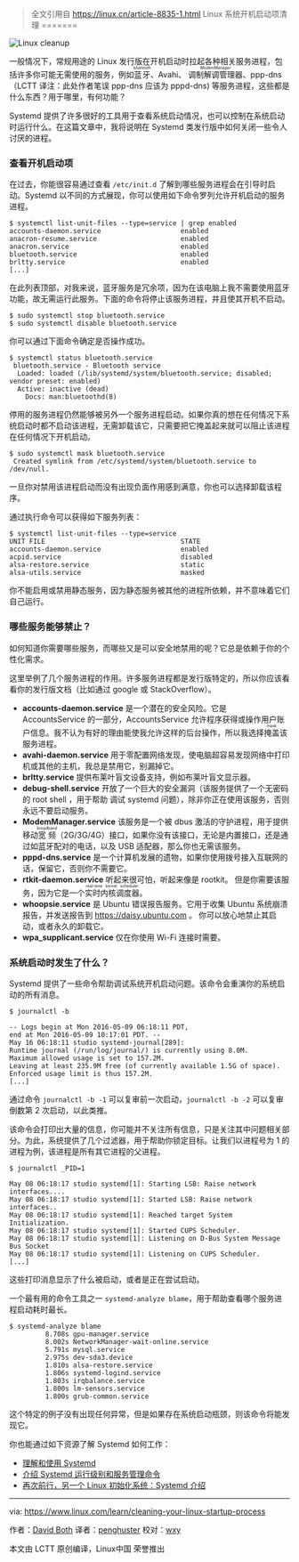 > 全文引用自 https://linux.cn/article-8835-1.html
Linux 系统开机启动项清理
=======

![Linux cleanup](https://www.linux.com/sites/lcom/files/styles/rendered_file/public/banner-cleanup-startup.png?itok=dCcKwdoP "Clean up your startup process")

一般情况下，常规用途的 Linux 发行版在开机启动时拉起各种相关服务进程，包括许多你可能无需使用的服务，例如<ruby>蓝牙<rt>bluetooth</rt></ruby>、Avahi、 <ruby>调制解调管理器<rt>ModemManager</rt></ruby>、ppp-dns（LCTT 译注：此处作者笔误 ppp-dns 应该为 pppd-dns) 等服务进程，这些都是什么东西？用于哪里，有何功能？

Systemd 提供了许多很好的工具用于查看系统启动情况，也可以控制在系统启动时运行什么。在这篇文章中，我将说明在 Systemd 类发行版中如何关闭一些令人讨厌的进程。

### 查看开机启动项

在过去，你能很容易通过查看 `/etc/init.d` 了解到哪些服务进程会在引导时启动。Systemd 以不同的方式展现，你可以使用如下命令罗列允许开机启动的服务进程。

```
$ systemctl list-unit-files --type=service | grep enabled
accounts-daemon.service                    enabled
anacron-resume.service                     enabled
anacron.service                            enabled
bluetooth.service                          enabled
brltty.service                             enabled
[...]
```

在此列表顶部，对我来说，蓝牙服务是冗余项，因为在该电脑上我不需要使用蓝牙功能，故无需运行此服务。下面的命令将停止该服务进程，并且使其开机不启动。

```
$ sudo systemctl stop bluetooth.service
$ sudo systemctl disable bluetooth.service
```

你可以通过下面命令确定是否操作成功。

```
$ systemctl status bluetooth.service
 bluetooth.service - Bluetooth service
  Loaded: loaded (/lib/systemd/system/bluetooth.service; disabled; vendor preset: enabled)
  Active: inactive (dead)
    Docs: man:bluetoothd(8)
```

停用的服务进程仍然能够被另外一个服务进程启动。如果你真的想在任何情况下系统启动时都不启动该进程，无需卸载该它，只需要把它掩盖起来就可以阻止该进程在任何情况下开机启动。

```
$ sudo systemctl mask bluetooth.service
 Created symlink from /etc/systemd/system/bluetooth.service to /dev/null.
```

一旦你对禁用该进程启动而没有出现负面作用感到满意，你也可以选择卸载该程序。

通过执行命令可以获得如下服务列表：

```
$ systemctl list-unit-files --type=service                       
UNIT FILE                                  STATE   
accounts-daemon.service                    enabled
acpid.service                              disabled
alsa-restore.service                       static    
alsa-utils.service                         masked
```

你不能启用或禁用静态服务，因为静态服务被其他的进程所依赖，并不意味着它们自己运行。

### 哪些服务能够禁止？

如何知道你需要哪些服务，而哪些又是可以安全地禁用的呢？它总是依赖于你的个性化需求。

这里举例了几个服务进程的作用。许多服务进程都是发行版特定的，所以你应该看看你的发行版文档（比如通过 google 或 StackOverflow）。

- **accounts-daemon.service** 是一个潜在的安全风险。它是 AccountsService 的一部分，AccountsService 允许程序获得或操作用户账户信息。我不认为有好的理由能使我允许这样的后台操作，所以我选择<ruby>掩盖<rt>mask</rt></ruby>该服务进程。
- **avahi-daemon.service** 用于零配置网络发现，使电脑超容易发现网络中打印机或其他的主机，我总是禁用它，别漏掉它。
- **brltty.service** 提供布莱叶盲文设备支持，例如布莱叶盲文显示器。
- **debug-shell.service** 开放了一个巨大的安全漏洞（该服务提供了一个无密码的 root shell ，用于帮助 调试 systemd 问题），除非你正在使用该服务，否则永远不要启动服务。
- **ModemManager.service** 该服务是一个被 dbus 激活的守护进程，用于提供移动<ruby>宽频<rt>broadband</rt></ruby>（2G/3G/4G）接口，如果你没有该接口，无论是内置接口，还是通过如蓝牙配对的电话，以及 USB 适配器，那么你也无需该服务。
- **pppd-dns.service** 是一个计算机发展的遗物，如果你使用拨号接入互联网的话，保留它，否则你不需要它。
- **rtkit-daemon.service** 听起来很可怕，听起来像是 rootkit。 但是你需要该服务，因为它是一个<ruby>实时内核调度器<rt>real-time kernel scheduler</rt></ruby>。
- **whoopsie.service** 是 Ubuntu 错误报告服务。它用于收集 Ubuntu 系统崩溃报告，并发送报告到 https://daisy.ubuntu.com 。 你可以放心地禁止其启动，或者永久的卸载它。
- **wpa_supplicant.service** 仅在你使用 Wi-Fi 连接时需要。

### 系统启动时发生了什么？

Systemd 提供了一些命令帮助调试系统开机启动问题。该命令会重演你的系统启动的所有消息。

```
$ journalctl -b

-- Logs begin at Mon 2016-05-09 06:18:11 PDT,
end at Mon 2016-05-09 10:17:01 PDT. --
May 16 06:18:11 studio systemd-journal[289]:
Runtime journal (/run/log/journal/) is currently using 8.0M.
Maximum allowed usage is set to 157.2M.
Leaving at least 235.9M free (of currently available 1.5G of space).
Enforced usage limit is thus 157.2M.
[...]
```

通过命令 `journalctl -b -1` 可以复审前一次启动，`journalctl -b -2` 可以复审倒数第 2 次启动，以此类推。

该命令会打印出大量的信息，你可能并不关注所有信息，只是关注其中问题相关部分。为此，系统提供了几个过滤器，用于帮助你锁定目标。让我们以进程号为 1 的进程为例，该进程是所有其它进程的父进程。

```
$ journalctl _PID=1

May 08 06:18:17 studio systemd[1]: Starting LSB: Raise network interfaces....
May 08 06:18:17 studio systemd[1]: Started LSB: Raise network interfaces..
May 08 06:18:17 studio systemd[1]: Reached target System Initialization.
May 08 06:18:17 studio systemd[1]: Started CUPS Scheduler.
May 08 06:18:17 studio systemd[1]: Listening on D-Bus System Message Bus Socket
May 08 06:18:17 studio systemd[1]: Listening on CUPS Scheduler.
[...]
```

这些打印消息显示了什么被启动，或者是正在尝试启动。

一个最有用的命令工具之一 `systemd-analyze blame`，用于帮助查看哪个服务进程启动耗时最长。

```
$ systemd-analyze blame
         8.708s gpu-manager.service
         8.002s NetworkManager-wait-online.service
         5.791s mysql.service
         2.975s dev-sda3.device
         1.810s alsa-restore.service
         1.806s systemd-logind.service
         1.803s irqbalance.service
         1.800s lm-sensors.service
         1.800s grub-common.service
```

这个特定的例子没有出现任何异常，但是如果存在系统启动瓶颈，则该命令将能发现它。

你也能通过如下资源了解 Systemd 如何工作：

- [理解和使用 Systemd](https://www.linux.com/learn/understanding-and-using-systemd)
- [介绍 Systemd 运行级别和服务管理命令](https://www.linux.com/learn/intro-systemd-runlevels-and-service-management-commands)
- [再次前行，另一个 Linux 初始化系统：Systemd 介绍](https://www.linux.com/learn/here-we-go-again-another-linux-init-intro-systemd)

----

via: https://www.linux.com/learn/cleaning-your-linux-startup-process

作者：[David Both](https://www.linux.com/users/cschroder)
译者：[penghuster](https://github.com/penghuster)
校对：[wxy](https://github.com/wxy)

本文由 LCTT 原创编译，Linux中国 荣誉推出
